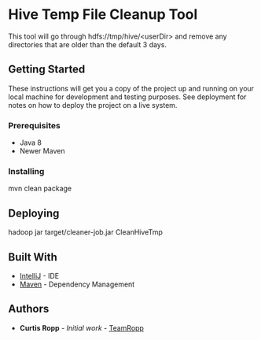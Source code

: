 # Hive Temp File Cleanup Tool

This tool will go through hdfs://tmp/hive/\<userDir> and remove any directories that are older than the default 3 days.

## Getting Started

These instructions will get you a copy of the project up and running on your local machine for development and testing purposes. See deployment for notes on how to deploy the project on a live system.

### Prerequisites

* Java 8
* Newer Maven 

### Installing

mvn clean package 

## Deploying 

hadoop jar target/cleaner-job.jar CleanHiveTmp

## Built With

* [IntelliJ](https://www.jetbrains.com/idea/) - IDE
* [Maven](https://maven.apache.org/) - Dependency Management
 
## Authors

* **Curtis Ropp** - *Initial work* - [TeamRopp](http://www.teamropp.com/)


